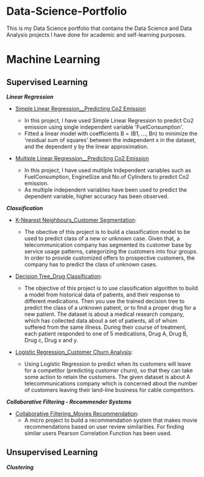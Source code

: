 # Data-Science-Portfolio
This is my Data Science portfolio that contains the Data Science and Data Analysis projects I have done for academic and self-learning purposes.

# Machine Learning
## Supervised Learning
  ***Linear Regression***

  * [Simple Linear Regression__Predicting Co2 Emission](https://github.com/RajBathani/DataScience/blob/master/Linear%20Regression/Linear%20Regression_Co2%20Emission.ipynb) 
    * In this project, I have used Simple Linear Regression to predict Co2 emission using single independent variable 'FuelConsumption'.
    * Fitted a linear model with coefficients B = (B1, ..., Bn) to minimize the 'residual sum of squares' between the independent x in the dataset, and the dependent y by the  linear approximation.
    
  * [Multiple Linear Regression__Predicting Co2 Emission](https://github.com/RajBathani/DataScience/blob/master/Linear%20Regression/Multiple%20Linear%20Regression_Co2%20Emission.ipynb)
    * In this project, I have used multiple Independent variables such as FuelConsumption, EngineSize and No.of Cylinders to predict Co2 emission.
    * As multiple independent variables have been used to predict the dependent variable, higher accuracy has been observed.
  
  ***Classification***
  * [K-Nearest Neighbours_Customer Segmentation](https://github.com/RajBathani/Machine-Learning_Classification/blob/main/KNN%20algorithm/Customer%20Segmentation_KNN.ipynb):
    * The obective of this project is to build a classification model to be used to predict class of a new or unknown case. Given that, a telecommunication company has segmented its customer base by service usage patterns, categorizing the customers into four groups. In order to provide customized offers to prospective customers, the company has to predict the class of unknown cases.
    
  * [Decision Tree_Drug Classification](https://github.com/RajBathani/Machine-Learning_Classification/blob/main/Decision%20Tree/Decision%20Trees_Drug%20Classification.ipynb):
    * The objective of this project is to use classification algorithm to build a model from historical data of patients, and their response to different medications. Then you use the trained decision tree to predict the class of a unknown patient, or to find a proper drug for a new patient. The dataset is about a medical research company, which has collected data about a set of patients, all of whom suffered from the same illness. During their course of treatment, each patient responded to one of 5 medications, Drug A, Drug B, Drug c, Drug x and y. 
    
  * [Logistic Regression_Customer Churn Analysis](https://github.com/RajBathani/Machine-Learning_Classification/blob/main/Logistic%20Regression/Logistic%20Regression_Churn%20Analysis.ipynb):
    * Using Logistic Regression to predict when its customers will leave for a competitor (predicting customer churn), so that they can take some action to retain the customers. The given dataset is about A telecommunications company which is concerned about the number of customers leaving their land-line business for cable competitors. 
  
  ***Collaborative Filtering - Recommender Systems***
   * [Collaborative Filtering_Movies Recommendation](https://github.com/RajBathani/Machine-Learning_Classification/blob/main/Collaborative%20Filtering_Recommneder%20System/Collaborative%20Filtering_Movies%20Recommendation.ipynb):
      * A micro project to build a recommendation system that makes movie recommendations based on user review similarities. For finding similar users Pearson Correlation Function has been used. 
      
      
## Unsupervised Learning
 ***Clustering***

  
